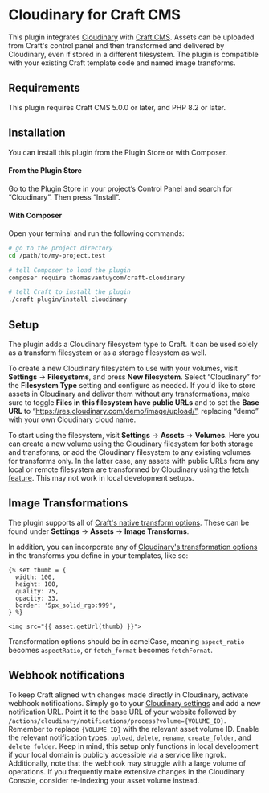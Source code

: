 # Cloudinary for Craft CMS

This plugin integrates [Cloudinary](https://cloudinary.com/) with [Craft CMS](https://craftcms.com/). Assets can be uploaded from Craft's control panel and then transformed and delivered by Cloudinary, even if stored in a different filesystem. The plugin is compatible with your existing Craft template code and named image transforms.

## Requirements

This plugin requires Craft CMS 5.0.0 or later, and PHP 8.2 or later.

## Installation

You can install this plugin from the Plugin Store or with Composer.

#### From the Plugin Store

Go to the Plugin Store in your project’s Control Panel and search for “Cloudinary”. Then press “Install”.

#### With Composer

Open your terminal and run the following commands:

```bash
# go to the project directory
cd /path/to/my-project.test

# tell Composer to load the plugin
composer require thomasvantuycom/craft-cloudinary

# tell Craft to install the plugin
./craft plugin/install cloudinary
```

## Setup

The plugin adds a Cloudinary filesystem type to Craft. It can be used solely as a transform filesystem or as a storage filesystem as well. 

To create a new Cloudinary filesystem to use with your volumes, visit **Settings** → **Filesystems**, and press **New filesystem**. Select “Cloudinary” for the **Filesystem Type** setting and configure as needed. If you'd like to store assets in Cloudinary and deliver them without any transformations, make sure to toggle **Files in this filesystem have public URLs** and to set the **Base URL** to “https://res.cloudinary.com/demo/image/upload/”, replacing “demo” with your own Cloudinary cloud name.

To start using the filesystem, visit **Settings** → **Assets** → **Volumes**. Here you can create a new volume using the Cloudinary filesystem for both storage and transforms, or add the Cloudinary filesystem to any existing volumes for transforms only. In the latter case, any assets with public URLs from any local or remote filesystem are transformed by Cloudinary using the [fetch feature](https://cloudinary.com/documentation/fetch_remote_images#fetch_and_deliver_remote_files). This may not work in local development setups.

## Image Transformations

The plugin supports all of [Craft's native transform options](https://craftcms.com/docs/4.x/image-transforms.html). These can be found under **Settings** → **Assets** → **Image Transforms**.

In addition, you can incorporate any of [Cloudinary's transformation options](https://cloudinary.com/documentation/transformation_reference#overview) in the transforms you define in your templates, like so:
```twig
{% set thumb = {
  width: 100,
  height: 100,
  quality: 75,
  opacity: 33,
  border: '5px_solid_rgb:999',
} %}

<img src="{{ asset.getUrl(thumb) }}">
```
Transformation options should be in camelCase, meaning `aspect_ratio` becomes `aspectRatio`, or `fetch_format` becomes `fetchFornat`.

## Webhook notifications

To keep Craft aligned with changes made directly in Cloudinary, activate webhook notifications. Simply go to your [Cloudinary settings](https://console.cloudinary.com/settings/c-4547d495209fcc884b171f78858f04/webhooks) and add a new notification URL. Point it to the base URL of your website followed by `/actions/cloudinary/notifications/process?volume={VOLUME_ID}`. Remember to replace `{VOLUME_ID}` with the relevant asset volume ID. Enable the relevant notification types: `upload`, `delete`, `rename`, `create_folder`, and `delete_folder`. Keep in mind, this setup only functions in local development if your local domain is publicly accessible via a service like ngrok. Additionally, note that the webhook may struggle with a large volume of operations. If you frequently make extensive changes in the Cloudinary Console, consider re-indexing your asset volume instead.